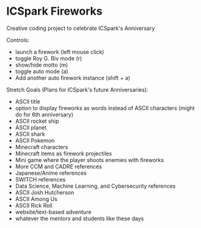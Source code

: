 # ICSpark Fireworks
Creative coding project to celebrate ICSpark's Anniversary

Controls:
- launch a firework (left mouse click)
- toggle Roy G. Biv mode (r)
- show/hide motto (m)
- toggle auto mode (a)
- Add another auto firework instance (shift + a)

Stretch Goals (Plans for ICSpark's future Anniversaries):
- ASCII title
- option to display fireworks as words instead of ASCII characters (might do for 6th anniversary)
- ASCII rocket ship
- ASCII planet
- ASCII shark
- ASCII Pokemon
- Minecraft characters
- Minecraft items as firework projectiles
- Mini game where the player shoots enemies with fireworks
- More CCM and CADRE references
- Japanese/Anime references
- SWITCH references 
- Data Science, Machine Learning, and Cybersecurity references
- ASCII Josh Hutcherson
- ASCII Among Us
- ASCII Rick Roll
- website/text-based adventure
- whatever the mentors and students like these days
